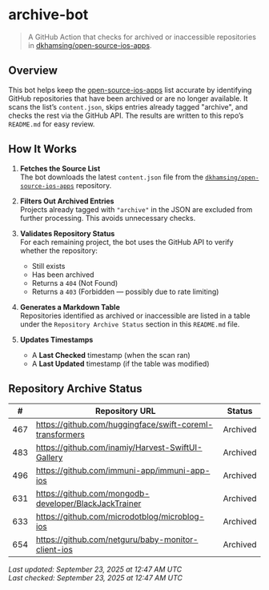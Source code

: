 # archive-bot

> A GitHub Action that checks for archived or inaccessible repositories in [dkhamsing/open-source-ios-apps](https://github.com/dkhamsing/open-source-ios-apps).

## Overview

This bot helps keep the [open-source-ios-apps](https://github.com/dkhamsing/open-source-ios-apps) list accurate by identifying GitHub repositories that have been archived or are no longer available. It scans the list’s `content.json`, skips entries already tagged "archive", and checks the rest via the GitHub API. The results are written to this repo’s `README.md` for easy review.


## How It Works

1. **Fetches the Source List**  
   The bot downloads the latest `content.json` file from the [`dkhamsing/open-source-ios-apps`](https://github.com/dkhamsing/open-source-ios-apps) repository.

2. **Filters Out Archived Entries**  
   Projects already tagged with `"archive"` in the JSON are excluded from further processing. This avoids unnecessary checks.

3. **Validates Repository Status**  
   For each remaining project, the bot uses the GitHub API to verify whether the repository:
   - Still exists
   - Has been archived
   - Returns a `404` (Not Found)
   - Returns a `403` (Forbidden — possibly due to rate limiting)

4. **Generates a Markdown Table**  
   Repositories identified as archived or inaccessible are listed in a table under the `Repository Archive Status` section in this `README.md` file.

5. **Updates Timestamps**  
   - A **Last Checked** timestamp (when the scan ran)
   - A **Last Updated** timestamp (if the table was modified)


## Repository Archive Status

| # | Repository URL | Status |
|---|----------------|--------|
| 467 | https://github.com/huggingface/swift-coreml-transformers | Archived |
| 483 | https://github.com/inamiy/Harvest-SwiftUI-Gallery | Archived |
| 496 | https://github.com/immuni-app/immuni-app-ios | Archived |
| 631 | https://github.com/mongodb-developer/BlackJackTrainer | Archived |
| 633 | https://github.com/microdotblog/microblog-ios | Archived |
| 654 | https://github.com/netguru/baby-monitor-client-ios | Archived |

*Last updated: September 23, 2025 at 12:47 AM UTC*  
*Last checked: September 23, 2025 at 12:47 AM UTC*